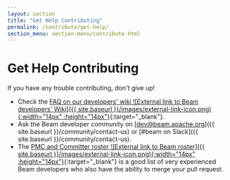 ```yaml
---
layout: section
title: "Get Help Contributing"
permalink: /contribute/get-help/
section_menu: section-menu/contribute.html
---
```

<!--
Licensed under the Apache License, Version 2.0 (the "License");
you may not use this file except in compliance with the License.
You may obtain a copy of the License at

http://www.apache.org/licenses/LICENSE-2.0

Unless required by applicable law or agreed to in writing, software
distributed under the License is distributed on an "AS IS" BASIS,
WITHOUT WARRANTIES OR CONDITIONS OF ANY KIND, either express or implied.
See the License for the specific language governing permissions and
limitations under the License.
-->

# Get Help Contributing

If you have any trouble contributing, don't give up!

  - Check the [FAQ on our developers' wiki ![External link to Beam developers' Wiki]({{ site.baseurl }}/images/external-link-icon.png){:width="14px" :height="14px"}](https://cwiki.apache.org/confluence/display/BEAM/Development+Environment+FAQ){:target="_blank"}.
  - Ask the Beam developer community on [dev@beam.apache.org]({{ site.baseurl }}/community/contact-us)
    or [#beam on Slack]({{ site.baseurl }}/community/contact-us).
  - The [PMC and Committer roster ![External link to Beam roster]({{ site.baseurl }}/images/external-link-icon.png){:width="14px" :height="14px"}](https://projects.apache.org/committee.html?beam){:target="_blank"} is a good list of very experienced Beam developers who also
    have the ability to merge your pull request.

